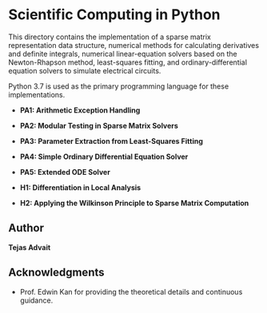 # Scientific Computing in Python

This directory contains the implementation of a sparse matrix representation data structure, numerical methods for calculating derivatives and definite integrals, numerical linear-equation solvers based on the Newton-Rhapson method, least-squares fitting, and ordinary-differential equation solvers to simulate electrical circuits.

Python 3.7 is used as the primary programming language for these implementations.

* **PA1: Arithmetic Exception Handling**
* **PA2:  Modular Testing in Sparse Matrix Solvers**
* **PA3:  Parameter Extraction from Least-Squares Fitting**
* **PA4:  Simple Ordinary Differential Equation Solver**
* **PA5:  Extended ODE Solver**

* **H1: Differentiation in Local Analysis**
* **H2: Applying the Wilkinson Principle to Sparse Matrix Computation**


## Author

**Tejas Advait**

## Acknowledgments

* Prof. Edwin Kan for providing the theoretical details and continuous guidance.
